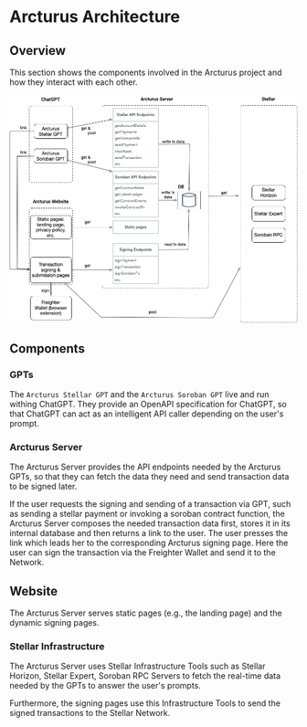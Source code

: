 # Arcturus Architecture

## Overview

This section shows the components involved in the Arcturus project and how they interact with each other.

![Architecture overview](./images/architecture.png)

## Components

### GPTs

The `Arcturus Stellar GPT` and the `Arcturus Soroban GPT` live and run withing ChatGPT. They provide an OpenAPI specification for ChatGPT, so that ChatGPT can act as an intelligent API caller depending on the user's prompt.

### Arcturus Server

The Arcturus Server provides the API endpoints needed by the Arcturus GPTs, so that they can fetch the data they need and send transaction data to be signed later. 

If the user requests the signing and sending of a transaction via GPT, such as sending a stellar payment or invoking a soroban contract function, the Arcturus Server composes the needed transaction data first, stores it in its internal database and then returns a link to the user.
The user presses the link which leads her to the corresponding Arcturus signing page. Here the user can sign the transaction via the Freighter Wallet and send it to the Network.

## Website

The Arcturus Server serves static pages (e.g., the landing page) and the dynamic signing pages.

### Stellar Infrastructure

The Arcturus Server uses Stellar Infrastructure Tools such as Stellar Horizon, Stellar Expert, Soroban RPC Servers to fetch the real-time data needed by the GPTs to answer the user's prompts. 

Furthermore, the signing pages use this Infrastructure Tools to send the signed transactions to the Stellar Network.
